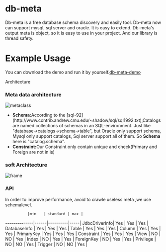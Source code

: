 db-meta
=======

  Db-meta is a free database schema discovery and easily tool. Db-meta now can support mysql, sql server and oracle. It is easy to extend. Db-meta's output meta is object, so it is easy to use in your project. And our library is thread safety.

Example Usage
=======
You can download the demo and run it by yourself.[db-meta-demo](https://github.com/wukenaihe/db-meta-example)

Architecture
<h3>Meta data architecture</h3>

![metaclass](https://raw.githubusercontent.com/wukenaihe/db-meta/master/db-meta/src/main/resources/metaclass.jpg "metaclass")

<ul>
 <li><b>Schema:</b>According to the [sql-92](http://www.contrib.andrew.cmu.edu/~shadow/sql/sql1992.txt),Catalogs are named collections of schemas in an SQL-environment. Just like "database->catalogs->schema->table", but Oracle only support schema, Mysql only support catalogs, Sql server support all of them. So <b>Schema</b> here is "catalog.schema".</li>
 <li><b>Constraint:</b>Our Constraint only contain unique and check(Primary and Foreign are not in is)</li>
</ul>

<h3>soft Architecture</h3>

![frame](https://raw.githubusercontent.com/wukenaihe/db-meta/master/db-meta/src/main/resources/frame.jpg "frame")


<h3>API</h3>
  In order to improve performance, avoid to crawle useless meta ,we use schemalevel.
  
              |min   | standard | max |
--------------|------|----------|-----|
JdbcDriverInfo| Yes  | Yes      | Yes |
DatabaseInfo  | Yes  | Yes      | Yes |
Table         | Yes  | Yes      | Yes |
Column        | Yes  | Yes      | Yes |
PrimaryKey    | Yes  | Yes      | Yes |
Constraint    | Yes  | Yes      | Yes |
View          | NO   | NO       | Yes |
Index         | NO   | Yes      | Yes |
ForeignKey    | NO   | Yes      | Yes |
Privilege     | NO   | NO       | Yes |
Trigger       | NO   | NO       | Yes |

